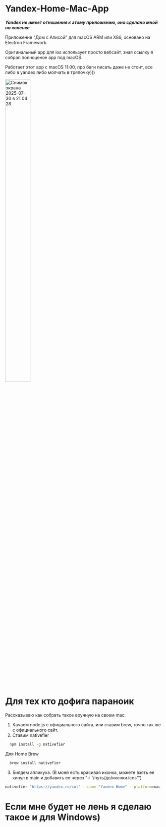 # Yandex-Home-Mac-App
***Yandex не имеет отношения к этому приложению, оно сделано мной на коленке***

Приложение "Дом с Алисой" для macOS ARM или X86, основано на Electron Framework.

Оригинальный app для ios использует просто вебсайт, зная ссылку я собрал полноценое app под macOS.

Работает этот app с macOS 11.00, про баги писать даже не стоит, все либо в yandex либо молчать в тряпочку)))

<img width="40%" height="50%" alt="Снимок экрана 2025-07-30 в 21 04 28" src="https://github.com/user-attachments/assets/0e1c1ed1-729c-4a34-8a39-d56e24024038" />

# Для тех кто дофига параноик
Рассказываю как собрать такое вручную на своем mac:
1. Качаем node.js с официального сайта, или ставим brew, точно так же с официального сайт.
2. Ставим nativefier
```bash
  npm install -g nativefier
```

Для Home Brew

```bash
  brew install nativefier
```
3. Билдем апликуха. (В моей есть красивая иконка, можете взять ее кинул в main и добавить ее через "-i '/путь/до/иконки.icns'")

```bash
nativefier "https://yandex.ru/iot" --name "Yandex Home" --platform=mac --width 407 --height 756 --disable-dev-tools -f --lang=ru --disable-context-menu --portable
```

# Если мне будет не лень я сделаю такое и для Windows)
